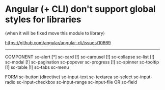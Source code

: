 # Angular (+ CLI) don't support global styles for libraries

(when it will be fixed move this module to library)

https://github.com/angular/angular-cli/issues/10869


---
COMPONENT
    sc-alert
[*] sc-card
[!] sc-carousel
[!] sc-collapse
    sc-list
[!] sc-modal
[!] sc-pagination
    sc-popover
    sc-progress
[!] sc-spinner
    sc-tooltip
[!] sc-table
[!] sc-tabs
    sc-menu

FORM
sc-button (directive)
sc-input-text
sc-textarea
sc-select
sc-input-radio
sc-input-checkbox
sc-input-range
sc-input-file
    OR
sc-field
